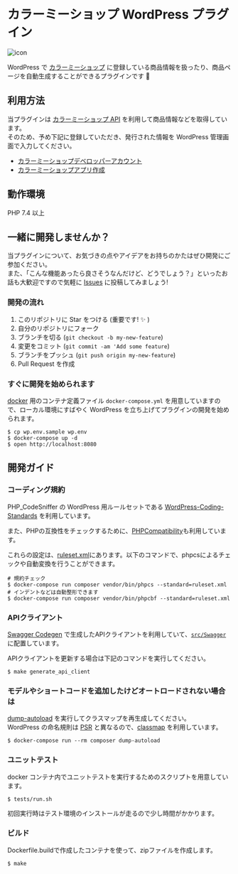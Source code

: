 # カラーミーショップ WordPress プラグイン

![icon](https://user-images.githubusercontent.com/1885716/42558421-255927dc-852c-11e8-98ad-2ff181592abe.png)

</div>

WordPress で [カラーミーショップ](https://shop-pro.jp/) に登録している商品情報を扱ったり、商品ページを自動生成することができるプラグインです :muscle: 

## 利用方法

当プラグインは [カラーミーショップ API](https://developer.shop-pro.jp/docs/colorme-api) を利用して商品情報などを取得しています。  
そのため、予め下記に登録していただき、発行された情報を WordPress 管理画面で入力してください。

- [カラーミーショップデベロッパーアカウント](https://developer.shop-pro.jp/sign_up)
- [カラーミーショップアプリ作成](https://developer.shop-pro.jp/my/private_application/new)

## 動作環境

PHP 7.4 以上

## 一緒に開発しませんか？

当プラグインについて、お気づきの点やアイデアをお持ちのかたはぜひ開発にご参加ください。  
また、「こんな機能あったら良さそうなんだけど、どうでしょう？」といったお話も大歓迎ですので気軽に [Issues](https://github.com/pepabo/colormeshop-wp-plugin/issues) に投稿してみましょう!

### 開発の流れ

1. このリポジトリに Star をつける (重要です! :sparkles: )
1. 自分のリポジトリにフォーク
1. ブランチを切る (`git checkout -b my-new-feature`)
1. 変更をコミット (`git commit -am 'Add some feature`)
1. ブランチをプッシュ (`git push origin my-new-feature`)
1. Pull Request を作成

### すぐに開発を始められます

[docker](https://www.docker.com/) 用のコンテナ定義ファイル `docker-compose.yml` を用意していますので、ローカル環境にすばやく WordPress を立ち上げてプラグインの開発を始められます。

```
$ cp wp.env.sample wp.env
$ docker-compose up -d
$ open http://localhost:8080
```

## 開発ガイド

### コーディング規約

PHP_CodeSniffer の WordPress 用ルールセットである [WordPress-Coding-Standards](https://github.com/WordPress-Coding-Standards/WordPress-Coding-Standards) を利用しています。

また、PHPの互換性をチェックするために、[PHPCompatibility](https://github.com/PHPCompatibility/PHPCompatibility)も利用しています。

これらの設定は、[ruleset.xml](./ruleset.xml)にあります。以下のコマンドで、phpcsによるチェックや自動変換を行うことができます。


```
# 規約チェック
$ docker-compose run composer vendor/bin/phpcs --standard=ruleset.xml
# インデントなどは自動整形できます
$ docker-compose run composer vendor/bin/phpcbf --standard=ruleset.xml
```

### APIクライアント

[Swagger Codegen](https://github.com/swagger-api/swagger-codegen) で生成したAPIクライアントを利用していて、[`src/Swagger`](https://github.com/pepabo/colormeshop-wp-plugin/tree/master/src/Swagger) に配置しています。

APIクライアントを更新する場合は下記のコマンドを実行してください。

```shell-session
$ make generate_api_client
```

### モデルやショートコードを追加したけどオートロードされない場合は

[dump-autoload](https://getcomposer.org/doc/03-cli.md#dump-autoload) を実行してクラスマップを再生成してください。  
WordPress の命名規則は [PSR](http://www.php-fig.org/psr/psr-4/) と異なるので、[classmap](https://getcomposer.org/doc/04-schema.md#classmap) を利用しています。


```
$ docker-compose run --rm composer dump-autoload
```

### ユニットテスト

docker コンテナ内でユニットテストを実行するためのスクリプトを用意しています。  

```
$ tests/run.sh
```

初回実行時はテスト環境のインストールが走るので少し時間がかかります。

### ビルド

Dockerfile.buildで作成したコンテナを使って、zipファイルを作成します。

```
$ make
```
